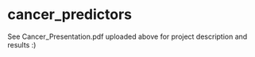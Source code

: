 # cancer_predictors

See Cancer_Presentation.pdf uploaded above for project description and results :)       
